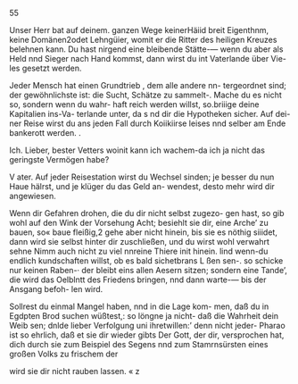 55

Unser Herr bat auf deinem. ganzen Wege keinerHäiid breit
Eigenthnm, keine Domänen2odet Lehngüier, womit er die
Ritter des heiligen Kreuzes belehnen kann. Du hast nirgend
eine bleibende Stätte-— wenn du aber als Held nnd Sieger
nach Hand kommst, dann wirst du int Vaterlande über Vie-
les gesetzt werden.

Jeder Mensch hat einen Grundtrieb , dem alle andere nn-
tergeordnet sind; der gewöhnlichste ist: die Sucht, Schätze
zu sammelt-. Mache du es nicht so, sondern wenn du wahr-
haft reich werden willst, so.briiige deine Kapitalien ins-Va-
terlande unter, da s nd dir die Hypotheken sicher. Auf dei-
ner Reise wirst du ans jeden Fall durch Koiikiirse leises nnd
selber am Ende bankerott werden. .

Ich. Lieber, bester Vetters woinit kann ich wachem-da
ich ja nicht das geringste Vermögen habe?

V ater. Auf jeder Reisestation wirst du Wechsel sinden;
je besser du nun Haue hälrst, und je klüger du das Geld an-
wendest, desto mehr wird dir angewiesen.

Wenn dir Gefahren drohen, die du dir nicht selbst zugezo-
gen hast, so gib wohl auf den Wink der Vorsehung Acht;
besiehlt sie dir, eine Arche’ zu bauen, so« baue fleißig,2 gehe
aber nicht hinein, bis sie es nöthig siiidet, dann wird sie selbst
hinter dir zuschließen, und du wirst wohl verwahrt sehne
Nimm auch nicht zu viel nnreine Thiere init hinein. lind
wenn-du endlich kundschaften willst, ob es bald sichetbrans L
ßen sen-. so schicke nur keinen Raben-· der bleibt eins allen
Aesern sitzen; sondern eine Tande’, die wird das Oelblntt des
Friedens bringen, nnd dann warte-— bis der Ansgang befoh-
len wird.

Sollrest du einmal Mangel haben, nnd in die Lage kom-
men, daß du in Egdpten Brod suchen wüßtest,: so löngne
ja nicht- daß die Wahrheit dein Weib sen; dnlde lieber
Verfolgung uni ihretwillen:’ denn nicht jeder- Pharao ist
so ehrlich, daß et sie dir wieder gibts Der Gott, der dir,
versprochen hat, dich durch sie zum Beispiel des Segens
nnd zum Stamrnsürsten eines großen Volks zu frischem der

wird sie dir nicht rauben lassen. «
z

